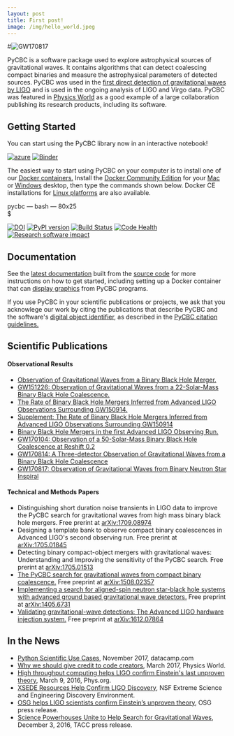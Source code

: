 ```yaml
---
layout: post
title: First post!
image: /img/hello_world.jpeg
---
```

#![GW170817](gw170817.png)

PyCBC is a software package used to explore astrophysical sources of gravitational waves. It contains algorithms that can detect coalescing compact binaries and measure the astrophysical parameters of detected sources. PyCBC was used in the [first direct detection of gravitational waves by LIGO](https://journals.aps.org/prl/abstract/10.1103/PhysRevLett.116.061102) and is used in the ongoing analysis of LIGO and Virgo data.  PyCBC was featured in [Physics World](http://live.iop-pp01.agh.sleek.net/2017/02/26/why-we-should-give-credit-to-code%E2%80%AFcreators/) as a good example of a large collaboration publishing its research products, including its software.

## Getting Started
You can start using the PyCBC library now in an interactive notebook!

[![azure](https://img.shields.io/badge/azure-notebook-pi.svg)](https://notebooks.azure.com/nitz/libraries/pycbc)
[![Binder](http://mybinder.org/badge.svg)](https://mybinder.org/v2/gh/ligo-cbc/binder/master?filepath=index.ipynb)

The easiest way to start using PyCBC on your computer is to install one of our [Docker containers.](https://hub.docker.com/u/pycbc/) Install the [Docker Community Edition](https://www.docker.com/community-edition) for your [Mac](https://store.docker.com/editions/community/docker-ce-desktop-mac?tab=description) or [Windows](https://store.docker.com/editions/community/docker-ce-desktop-windows?tab=description) desktop, then type the commands shown below. Docker CE installations for [Linux platforms](https://www.docker.com/community-edition#/download) are also available.

<script src="https://raw.githubusercontent.com/mattboldt/typed.js/v1.1.7/js/typed.js" charset="utf-8"></script>
<script type="text/javascript">
	document.addEventListener("DOMContentLoaded", function(){
		Typed.new(".element", {
			strings: ["^500<strong>docker pull pycbc/pycbc-el7:latest</strong><br>$ ^500<strong>docker run -it pycbc/pycbc-el7:latest /bin/bash -l</strong><br>&#40;pycbc-software&#41;&#91;pycbc@37184573e664 &#126;&#93;$ ^500<strong>python</strong><br>Python 2.7.5 &#40;default, Nov  6 2016, 00:28:07&#41;<br>&#91;GCC 4.8.5 20150623 &#40;Red Hat 4.8.5-11&#41;&#93; on linux2<br>&gt;&gt;&gt; ^500<strong>execfile&#40;&quot;/home/pycbc/src/pycbc/examples/waveform/match_waveform.py&quot;&#41;</strong><br>^1000The match is: 0.953<br>&gt;&gt;&gt; ^500<strong>from pycbc.waveform import td_approximants</strong><br>&gt;&gt;&gt; ^500<strong>print td_approximants&#40;&#41;&#91;20:24&#93;</strong><br>['SEOBNRv3', 'SEOBNRv2', 'SpinTaylorT1', 'SEOBNRv4']<br>&gt;&gt;&gt; "],
			typeSpeed: 0
		});
	});
</script>

<div class="text-editor-wrap">
		<div class="title-bar"><span class="title">pycbc &mdash; bash &mdash; 80x<span class="terminal-height">25</span></span></div>
		<div class="text-body">
			$ <span class="element"></span>
		</div>
</div>

[![DOI](https://zenodo.org/badge/31596861.svg)](https://zenodo.org/badge/latestdoi/31596861)
[![PyPI version](https://badge.fury.io/py/PyCBC.svg)](https://badge.fury.io/py/PyCBC)
[![Build Status](https://travis-ci.org/ligo-cbc/pycbc.svg?branch=master)](https://travis-ci.org/ligo-cbc/pycbc)
[![Code Health](https://landscape.io/github/ligo-cbc/pycbc/master/landscape.svg?style=flat)](https://landscape.io/github/ligo-cbc/pycbc/master)
[![Research software impact](http://depsy.org/api/package/pypi/PyCBC/badge.svg)](http://depsy.org/package/python/PyCBC)

## Documentation

See the [latest documentation](pycbc/latest/html/) built from the [source code](https://github.com/ligo-cbc/pycbc) for more instructions on how to get started, including setting up a Docker container that can [display graphics](http://ligo-cbc.github.io/pycbc/latest/html/docker.html) from PyCBC programs.

If you use PyCBC in your scientific publications or projects, we ask that you acknowlege our work by citing the publications that describe  PyCBC and the software's [digital object identifier](https://zenodo.org/badge/latestdoi/31596861), as described in the
 [PyCBC citation guidelines.](http://ligo-cbc.github.io/pycbc/latest/html/credit.html)

## Scientific Publications

#### Observational Results ####
 * [Observation of Gravitational Waves from a Binary Black Hole Merger.](https://journals.aps.org/prl/abstract/10.1103/PhysRevLett.116.061102)
 * [GW151226: Observation of Gravitational Waves from a 22-Solar-Mass Binary Black Hole Coalescence.](https://journals.aps.org/prl/abstract/10.1103/PhysRevLett.116.241103)
 * [The Rate of Binary Black Hole Mergers Inferred from Advanced LIGO Observations Surrounding GW150914.](http://iopscience.iop.org/article/10.3847/2041-8205/833/1/L1/meta)
 * [Supplement: The Rate of Binary Black Hole Mergers Inferred from Advanced LIGO Observations Surrounding GW150914](http://iopscience.iop.org/article/10.3847/0067-0049/227/2/14/meta)
 * [Binary Black Hole Mergers in the first Advanced LIGO Observing Run.](https://journals.aps.org/prx/abstract/10.1103/PhysRevX.6.041015)
 * [GW170104: Observation of a 50-Solar-Mass Binary Black Hole Coalescence at Reshift 0.2](https://journals.aps.org/prl/abstract/10.1103/PhysRevLett.118.221101)
 * [GW170814: A Three-detector Observation of Gravitational Waves from a Binary Black Hole Coalescence](https://journals.aps.org/prl/abstract/10.1103/PhysRevLett.119.141101)
 * [GW170817: Observation of Gravitational Waves from Binary Neutron Star Inspiral](https://journals.aps.org/prl/abstract/10.1103/PhysRevLett.119.161101)

#### Technical and Methods Papers ####
 * Distinguishing short duration noise transients in LIGO data to improve the PyCBC search for gravitational waves from high mass binary black hole mergers. Free prerint at [arXiv:1709.08974](https://arxiv.org/abs/1709.08974)
 * Designing a template bank to observe compact binary coalescences in Advanced LIGO's second observing run. Free prerint at [arXiv:1705.01845](https://arxiv.org/abs/1705.01845)
 * Detecting binary compact-object mergers with gravitational waves: Understanding and Improving the sensitivity of the PyCBC search. Free prerint at [arXiv:1705.01513](https://arxiv.org/abs/1705.01513)
 * [The PyCBC search for gravitational waves from compact binary coalescence.](http://iopscience.iop.org/article/10.1088/0264-9381/33/21/215004/meta;jsessionid=287B432D6C1C3583375F20A3C7EE6DD8.ip-10-40-1-105) Free preprint at [arXiv:1508.02357](https://arxiv.org/abs/1508.02357)
 * [Implementing a search for aligned-spin neutron star-black hole systems with advanced ground based gravitational wave detectors.](https://journals.aps.org/prd/abstract/10.1103/PhysRevD.90.082004) Free preprint at [arXiv:1405.6731](https://arxiv.org/abs/1405.6731)
 * [Validating gravitational-wave detections: The Advanced LIGO hardware injection system.](https://journals.aps.org/prd/abstract/10.1103/PhysRevD.95.062002) Free preprint at [arXiv:1612.07864](https://arxiv.org/abs/1612.07864)

## In the News
 * [Python Scientific Use Cases](https://www.datacamp.com/community/blog/python-scientific-computing-case), November 2017, datacamp.com
 * [Why we should give credit to code creators](http://iopscience.iop.org/article/10.1088/2058-7058/30/3/37/pdf), March 2017, Physics World.
  * [High throughput computing helps LIGO confirm Einstein's last unproven theory](https://phys.org/news/2016-03-high-throughput-ligo-einstein-unproven.html), March 9, 2016, Phys.org.
  * [XSEDE Resources Help Confirm LIGO Discovery](https://www.xsede.org/xsede-resources-help-confirm-ligo-discovery), NSF Extreme Science and Engineering Discovery Environment.
  * [OSG helps LIGO scientists confirm Einstein’s unproven theory](https://www.opensciencegrid.org/osg-helps-ligo-scientists-confirm-einsteins-last-unproven-theory/), OSG press release.
  * [Science Powerhouses Unite to Help Search for Gravitational Waves](https://www.tacc.utexas.edu/-/science-powerhouses-unite-to-help-search-for-gravitational-waves), December 3, 2016, TACC press release.

